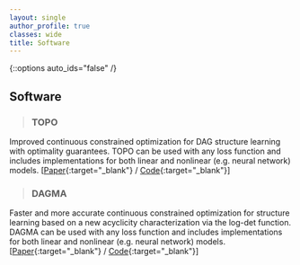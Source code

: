 ```yaml
---
layout: single
author_profile: true
classes: wide
title: Software
---
```


{::options auto_ids="false" /}

## Software

<div class='software' markdown='1'>

> ### TOPO
Improved continuous constrained optimization for DAG structure learning with optimality guarantees. TOPO can be used with any loss function and includes implementations for both linear and nonlinear (e.g. neural network) models. [[Paper][topo_paper]{:target="_blank"} / [Code][topo_code]{:target="_blank"}]

> ### DAGMA
Faster and more accurate continuous constrained optimization for structure learning based on a new acyclicity  characterization via the log-det function. DAGMA can be used with any loss function and includes implementations for both linear and nonlinear (e.g. neural network) models. [[Paper][dagma_paper]{:target="_blank"} / [Code][dagma_code]{:target="_blank"}]

</div>

[dagma_paper]: https://arxiv.org/abs/2209.08037
[dagma_code]: https://github.com/kevinsbello/dagma
[topo_code]: https://github.com/Duntrain/TOPO
[topo_paper]: https://arxiv.org/abs/2305.17277
